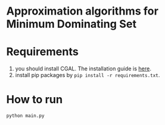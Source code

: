# Approximation algorithms for Minimum Dominating Set

# Requirements

1. you should install CGAL.
The installation guide is [here](https://www.cgal.org/download.html).
2. install pip packages by `pip install -r requirements.txt`.

# How to run

`python main.py`
